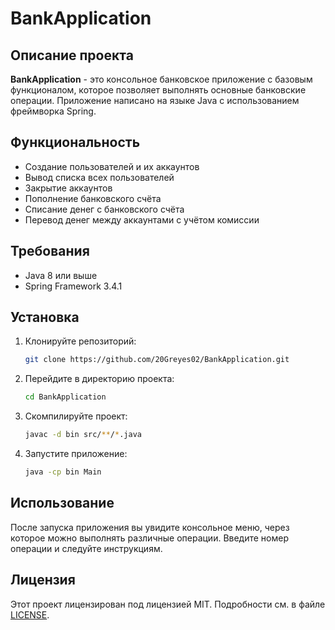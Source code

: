 # BankApplication

## Описание проекта
**BankApplication** - это консольное банковское приложение c базовым функционалом, которое позволяет выполнять основные банковские операции.  Приложение написано на языке Java с использованием фреймворка Spring.

## Функциональность
- Создание пользователей и их аккаунтов
- Вывод списка всех пользователей
- Закрытие аккаунтов
- Пополнение банковского счёта
- Списание денег с банковского счёта
- Перевод денег между аккаунтами с учётом комиссии

## Требования
- Java 8 или выше
- Spring Framework 3.4.1

## Установка
1. Клонируйте репозиторий:
    ```bash
    git clone https://github.com/20Greyes02/BankApplication.git
    ```
2. Перейдите в директорию проекта:
    ```bash
    cd BankApplication
    ```
3. Скомпилируйте проект:
    ```bash
    javac -d bin src/**/*.java
    ```
4. Запустите приложение:
    ```bash
    java -cp bin Main
    ```

## Использование
После запуска приложения вы увидите консольное меню, через которое можно выполнять различные операции. Введите номер операции и следуйте инструкциям.

## Лицензия
Этот проект лицензирован под лицензией MIT. Подробности см. в файле [LICENSE](LICENSE).
